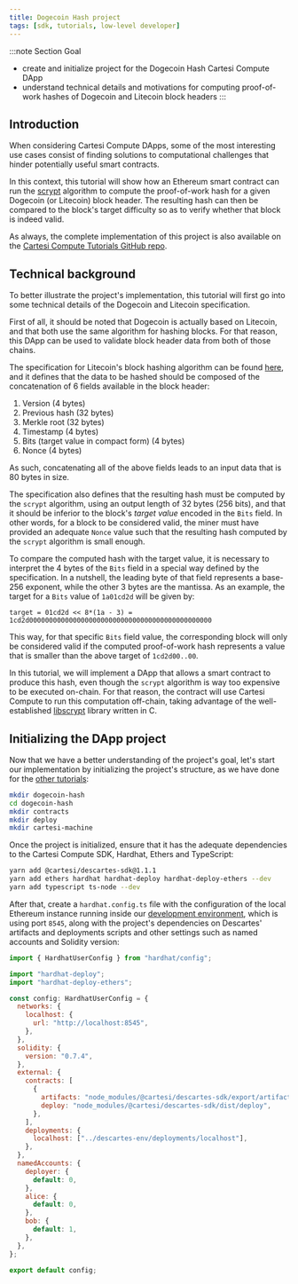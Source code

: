 ```yaml
---
title: Dogecoin Hash project
tags: [sdk, tutorials, low-level developer]
---
```


:::note Section Goal
- create and initialize project for the Dogecoin Hash Cartesi Compute DApp
- understand technical details and motivations for computing proof-of-work hashes of Dogecoin and Litecoin block headers
:::

## Introduction

When considering Cartesi Compute DApps, some of the most interesting use cases consist of finding solutions to computational challenges that hinder potentially useful smart contracts.

In this context, this tutorial will show how an Ethereum smart contract can run the [scrypt](https://www.tarsnap.com/scrypt.html) algorithm to compute the proof-of-work hash for a given Dogecoin (or Litecoin) block header. The resulting hash can then be compared to the block's target difficulty so as to verify whether that block is indeed valid.

As always, the complete implementation of this project is also available on the [Cartesi Compute Tutorials GitHub repo](https://github.com/cartesi/descartes-tutorials/tree/master/dogecoin-hash).


## Technical background

To better illustrate the project's implementation, this tutorial will first go into some technical details of the Dogecoin and Litecoin specification.

First of all, it should be noted that Dogecoin is actually based on Litecoin, and that both use the same algorithm for hashing blocks. For that reason, this DApp can be used to validate block header data from both of those chains.

The specification for Litecoin's block hashing algorithm can be found [here](https://litecoin.info/index.php/Block_hashing_algorithm), and it defines that the data to be hashed should be composed of the concatenation of 6 fields available in the block header:

1. Version (4 bytes)
1. Previous hash (32 bytes)
1. Merkle root (32 bytes)
1. Timestamp (4 bytes)
1. Bits (target value in compact form) (4 bytes)
1. Nonce (4 bytes)

As such, concatenating all of the above fields leads to an input data that is 80 bytes in size.

The specification also defines that the resulting hash must be computed by the `scrypt` algorithm, using an output length of 32 bytes (256 bits), and that it should be inferior to the block's *target value* encoded in the `Bits` field. In other words, for a block to be considered valid, the miner must have provided an adequate `Nonce` value such that the resulting hash computed by the `scrypt` algorithm is small enough.

To compare the computed hash with the target value, it is necessary to interpret the 4 bytes of the `Bits` field in a special way defined by the specification. In a nutshell, the leading byte of that field represents a base-256 exponent, while the other 3 bytes are the mantissa. As an example, the target for a `Bits` value of `1a01cd2d` will be given by:

```
target = 01cd2d << 8*(1a - 3) = 1cd2d0000000000000000000000000000000000000000000000
```

This way, for that specific `Bits` field value, the corresponding block will only be considered valid if the computed proof-of-work hash represents a value that is smaller than the above target of `1cd2d00..00`.

In this tutorial, we will implement a DApp that allows a smart contract to produce this hash, even though the `scrypt` algorithm is way too expensive to be executed on-chain. For that reason, the contract will use Cartesi Compute to run this computation off-chain, taking advantage of the well-established  [libscrypt](https://github.com/technion/libscrypt) library written in C.


## Initializing the DApp project

Now that we have a better understanding of the project's goal, let's start our implementation by initializing the project's structure, as we have done for the [other tutorials](../helloworld/create-project.md):

```bash
mkdir dogecoin-hash
cd dogecoin-hash
mkdir contracts
mkdir deploy
mkdir cartesi-machine
```

Once the project is initialized, ensure that it has the adequate dependencies to the Cartesi Compute SDK, Hardhat, Ethers and TypeScript:

```bash
yarn add @cartesi/descartes-sdk@1.1.1
yarn add ethers hardhat hardhat-deploy hardhat-deploy-ethers --dev
yarn add typescript ts-node --dev
```

After that, create a `hardhat.config.ts` file with the configuration of the local Ethereum instance running inside our [development environment](../descartes-env.md), which is using port `8545`, along with the project's dependencies on Descartes' artifacts and deployments scripts and other settings such as named accounts and Solidity version:

```javascript
import { HardhatUserConfig } from "hardhat/config";

import "hardhat-deploy";
import "hardhat-deploy-ethers";

const config: HardhatUserConfig = {
  networks: {
    localhost: {
      url: "http://localhost:8545",
    },
  },
  solidity: {
    version: "0.7.4",
  },
  external: {
    contracts: [
      {
        artifacts: "node_modules/@cartesi/descartes-sdk/export/artifacts",
        deploy: "node_modules/@cartesi/descartes-sdk/dist/deploy",
      },
    ],
    deployments: {
      localhost: ["../descartes-env/deployments/localhost"],
    },
  },
  namedAccounts: {
    deployer: {
      default: 0,
    },
    alice: {
      default: 0,
    },
    bob: {
      default: 1,
    },
  },
};

export default config;
```
